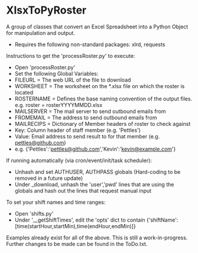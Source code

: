 # XlsxToPyRoster
A group of classes that convert an Excel Spreadsheet into a Python Object for manipulation and output.
- Requires the following non-standard packages: xlrd, requests

Instructions to get the 'processRoster.py' to execute:
- Open 'processRoster.py'
- Set the following Global Variables:
- FILEURL = The web URL of the file to download
- WORKSHEET = The worksheet on the *.xlsx file on which the roster is located
- ROSTERNAME = Defines the base naming convention of the output files. e.g. roster = rosterYYYYMMDD.xlsx
- MAILSERVER = The mail server to send outbound emails from
- FROMEMAIL = The address to send outbound emails from
- MAILRECIPS = Dictionary of Member headers of roster to check against
-   Key: Column header of staff member (e.g. 'Pettles')
-   Value: Email address to send result to for that member (e.g. pettles@github.com)
-   e.g. {'Pettles':'pettles@github.com','Kevin':'kevin@example.com'}

If running automatically (via cron/event/init/task scheduler):
- Unhash and set AUTHUSER, AUTHPASS globals (Hard-coding to be removed in a future update)
- Under _download, unhash the 'user','pwd' lines that are using the globals and hash out the lines that request manual input

To set your shift names and time ranges:
- Open 'shifts.py'
- Under '__getShiftTimes', edit the 'opts' dict to contain {'shiftName':[time(startHour,startMin),time(endHour,endMin)]}

Examples already exist for all of the above.
This is still a work-in-progress. Further changes to be made can be found in the ToDo.txt.
